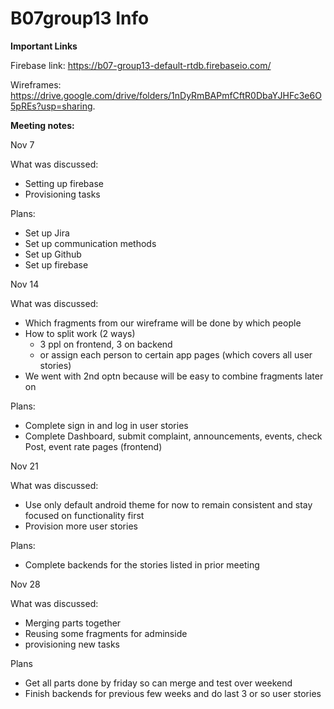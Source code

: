 # B07group13 Info

**Important Links**

Firebase link:
https://b07-group13-default-rtdb.firebaseio.com/

Wireframes:
<span style="color:blue">https://drive.google.com/drive/folders/1nDyRmBAPmfCftR0DbaYJHFc3e6O5pREs?usp=sharing</span>.

**Meeting notes:**

Nov 7

What was discussed:
- Setting up firebase
- Provisioning tasks

Plans:
- Set up Jira
- Set up communication methods
- Set up Github
- Set up firebase


Nov 14

What was discussed:

- Which fragments from our wireframe will be done by which people
- How to split work (2 ways)
  - 3 ppl on frontend, 3 on backend
  - or assign each person to certain app pages (which covers all user stories)
- We went with 2nd optn because will be easy to combine fragments later on

Plans:

- Complete sign in and log in user stories
- Complete Dashboard, submit complaint, announcements, events, check Post, event rate pages (frontend)


Nov 21

What was discussed:

- Use only default android theme for now to remain consistent and stay focused on functionality first
- Provision more user stories

Plans:

- Complete backends for the stories listed in prior meeting


Nov 28

What was discussed:

- Merging parts together
- Reusing some fragments for adminside
- provisioning new tasks

Plans
- Get all parts done by friday so can merge and test over weekend
- Finish backends for previous few weeks and do last 3 or so user stories
